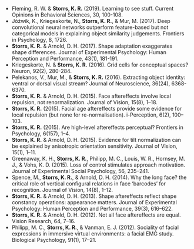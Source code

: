- Fleming, R. W. & **Storrs, K. R.** (2019). Learning to see stuff. Current Opinions in Behavioral Sciences, 30, 100-108.
- Jóźwik, K., Kriegeskorte, N., **Storrs, K. R.**, & Mur, M. (2017). Deep convolutional neural networks outperform feature-based but not categorical models in explaining object similarity judgements. Frontiers in Psychology, 8, 1726.
- **Storrs, K. R.** & Arnold, D. H. (2017). Shape adaptation exaggerates shape differences. Journal of Experimental Psychology: Human Perception and Performance, 43(1), 181-191.
- Kriegeskorte, N. & **Storrs, K. R.** (2016). Grid cells for conceptual spaces? Neuron, 92(2), 280-284.
- Pelekanos, V., Mur, M., & **Storrs, K. R.** (2016). Extracting object identity: ventral or dorsal visual stream? Journal of Neuroscience, 36(24), 6368-6370.
- **Storrs, K. R.** & Arnold, D. H. (2015). Face aftereffects involve local repulsion, not renormalization. Journal of Vision, 15(8), 1–18.
- **Storrs, K. R.** (2015). Facial age aftereffects provide some evidence for local repulsion (but none for re-normalisation). i-Perception, 6(2), 100–103.
- **Storrs, K. R.** (2015). Are high-level aftereffects perceptual? Frontiers in Psychology, 6(157), 1–4.
- **Storrs, K. R.** & Arnold, D. H. (2015). Evidence for tilt normalization can be explained by anisotropic orientation sensitivity. Journal of Vision, 15(1), 1–11.
- Greenaway, K. H., **Storrs, K. R.**, Philipp, M. C., Louis, W. R., Hornsey, M. J., & Vohs, K. D. (2015). Loss of control stimulates approach motivation. Journal of Experimental Social Psychology, 56, 235–241.
- Spence, M., **Storrs, K. R.**, & Arnold, D. H. (2014). Why the long face? the critical role of vertical configural relations in face ‘barcodes’ for recognition. Journal of Vision, 14(8), 1–12.
- **Storrs, K. R.** & Arnold, D. H. (2013). Shape aftereffects reflect shape constancy operations: appearance matters. Journal of Experimental Psychology: Human Perception and Performance, 39(3), 616–622.
- **Storrs, K. R.** & Arnold, D. H. (2012). Not all face aftereffects are equal. Vision Research, 64, 7–16.
- Philipp, M. C., **Storrs, K. R.**, & Vanman, E. J. (2012). Sociality of facial expressions in immersive virtual environments: a facial EMG study. Biological Psychology, 91(1), 17–21.